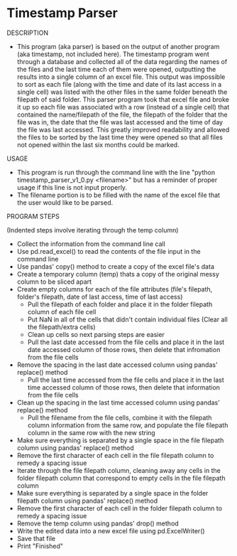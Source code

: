 # Timestamp Parser

DESCRIPTION
- This program (aka parser) is based on the output of another program (aka timestamp, not included here). The timestamp program went through a database and collected all of the data regarding the names of the files and the last time each of them were opened, outputting the results into a single column of an excel file. This output was impossible to sort as each file (along with the time and date of its last access in a single cell) was listed with the other files in the same folder beneath the filepath of said folder. This parser program took that excel file and broke it up so each file was associated with a row (instead of a single cell) that contained the name/filepath of the file, the filepath of the folder that the file was in, the date that the file was last accessed and the time of day the file was last accessed. This greatly improved readability and allowed the files to be sorted by the last time they were opened so that all files not opened within the last six months could be marked.

USAGE
- This program is run through the command line with the line "python timestamp_parser_v1_0.py &lt;filename&gt;" but has a reminder of proper usage if this line is not input properly.
- The filename portion is to be filled with the name of the excel file that the user would like to be parsed.

PROGRAM STEPS

(Indented steps involve iterating through the temp column)
- Collect the information from the command line call
- Use pd.read_excel() to read the contents of the file input in the command line
- Use pandas' copy() method to create a copy of the excel file's data
- Create a temporary column (temp) thats a copy of the original messy column to be sliced apart
- Create empty columns for each of the file attributes (file's filepath, folder's filepath, date of last access, time of last access)
  - Pull the filepath of each folder and place it in the folder filepath column of each file cell
  - Put NaN in all of the cells that didn't contain individual files (Clear all the filepath/extra cells)
  - Clean up cells so next parsing steps are easier
  - Pull the last date accessed from the file cells and place it in the last date accessed column of those rows, then delete that infromation from the file cells
- Remove the spacing in the last date accessed column using pandas' replace() method
  - Pull the last time accessed from the file cells and place it in the last time accessed column of those rows, then delete that information from the file cells
- Clean up the spacing in the last time accessed column using pandas' replace() method
  - Pull the filename from the file cells, combine it with the filepath column information from the same row, and populate the file filepath column in the same row with the new string
- Make sure everything is separated by a single space in the file filepath column using pandas' replace() method
- Remove the first character of each cell in the file filepath column to remedy a spacing issue
- Iterate through the file filepath column, cleaning away any cells in the folder filepath column that correspond to empty cells in the file filepath column
- Make sure everything is separated by a single space in the folder filepath column using pandas' replace() method
- Remove the first character of each cell in the folder filepath column to remedy a spacing issue
- Remove the temp column using pandas' drop() method
- Write the edited data into a new excel file using pd.ExcelWriter()
- Save that file
- Print "Finished"
